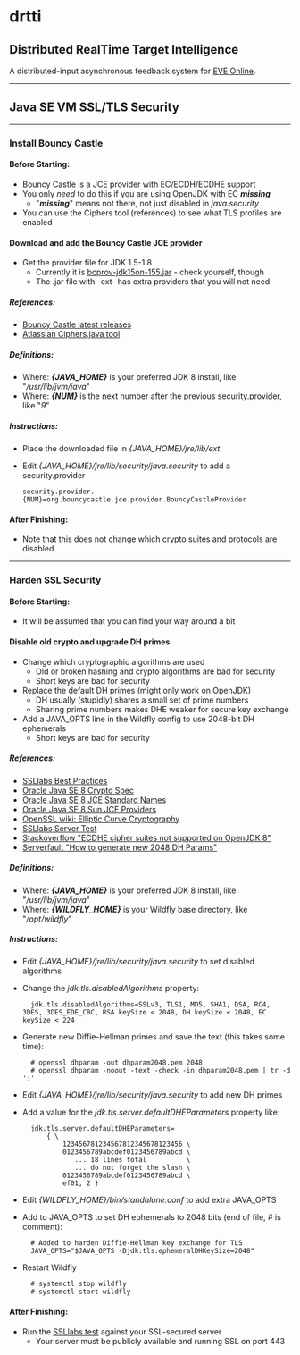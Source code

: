 # **drtti**
## Distributed RealTime Target Intelligence
A distributed-input asynchronous feedback system for [EVE Online](http://www.eveonline.com/).

---

## Java SE VM SSL/TLS Security

---

### Install Bouncy Castle

#### Before Starting:
* Bouncy Castle is a JCE provider with EC/ECDH/ECDHE support
* You only _need_ to do this if you are using OpenJDK with EC _**missing**_
  * "_**missing**_" means not there, not just disabled in _java.security_
* You can use the Ciphers tool (references) to see what TLS profiles are enabled

#### Download and add the Bouncy Castle JCE provider
* Get the provider file for JDK 1.5-1.8
  * Currently it is [bcprov-jdk15on-155.jar](http://bouncycastle.org/download/bcprov-jdk15on-155.jar) - check yourself, though
  * The .jar file with -ext- has extra providers that you will not need

##### References:
* [Bouncy Castle latest releases](http://bouncycastle.org/latest_releases.html)
* [Atlassian Ciphers.java tool](https://confluence.atlassian.com/stashkb/list-ciphers-used-by-jvm-679609085.html)

##### Definitions:
* Where: _**{JAVA_HOME}**_ is your preferred JDK 8 install, like "_/usr/lib/jvm/java_"
* Where: _**{NUM}**_ is the next number after the previous security.provider, like "_9_"

##### Instructions:
* Place the downloaded file in _{JAVA_HOME}/jre/lib/ext_
* Edit _{JAVA_HOME}/jre/lib/security/java.security_ to add a security.provider

      security.provider.{NUM}=org.bouncycastle.jce.provider.BouncyCastleProvider

#### After Finishing:
* Note that this does not change which crypto suites and protocols are disabled

---

### Harden SSL Security

#### Before Starting:
* It will be assumed that you can find your way around a bit

#### Disable old crypto and upgrade DH primes
* Change which cryptographic algorithms are used
  * Old or broken hashing and crypto algorithms are bad for security
  * Short keys are bad for security
* Replace the default DH primes (might only work on OpenJDK)
  * DH usually (stupidly) shares a small set of prime numbers
  * Sharing prime numbers makes DHE weaker for secure key exchange
* Add a JAVA_OPTS line in the Wildfly config to use 2048-bit DH ephemerals
  * Short keys are bad for security

##### References:
* [SSLlabs Best Practices](https://github.com/ssllabs/research/wiki/SSL-and-TLS-Deployment-Best-Practices)
* [Oracle Java SE 8 Crypto Spec](https://docs.oracle.com/javase/8/docs/technotes/guides/security/crypto/CryptoSpec.html)
* [Oracle Java SE 8 JCE Standard Names](https://docs.oracle.com/javase/8/docs/technotes/guides/security/StandardNames.html)
* [Oracle Java SE 8 Sun JCE Providers](https://docs.oracle.com/javase/8/docs/technotes/guides/security/SunProviders.html)
* [OpenSSL wiki: Elliptic Curve Cryptography](https://wiki.openssl.org/index.php/Elliptic_Curve_Cryptography)
* [SSLlabs Server Test](https://www.ssllabs.com/ssltest/)
* [Stackoverflow "ECDHE cipher suites not supported on OpenJDK 8"](http://stackoverflow.com/questions/31971499/ecdhe-cipher-suites-not-supported-on-openjdk-8-installed-on-ec2-linux-machine)
* [Serverfault "How to generate new 2048 DH Params"](http://serverfault.com/questions/722182/how-to-generate-new-2048-bit-diffie-hellman-parameters-with-java-keytool)

##### Definitions:
* Where: _**{JAVA_HOME}**_ is your preferred JDK 8 install, like "_/usr/lib/jvm/java_"
* Where: _**{WILDFLY_HOME}**_ is your Wildfly base directory, like "_/opt/wildfly_"

##### Instructions:
* Edit _{JAVA_HOME}/jre/lib/security/java.security_ to set disabled algorithms
* Change the _jdk.tls.disabledAlgorithms_ property:

        jdk.tls.disabledAlgorithms=SSLv3, TLS1, MD5, SHA1, DSA, RC4, 3DES, 3DES_EDE_CBC, RSA keySize < 2048, DH keySize < 2048, EC keySize < 224

* Generate new Diffie-Hellman primes and save the text (this takes some time):

        # openssl dhparam -out dhparam2048.pem 2048
        # openssl dhparam -noout -text -check -in dhparam2048.pem | tr -d ':'

* Edit _{JAVA_HOME}/jre/lib/security/java.security_ to add new DH primes
* Add a value for the _jdk.tls.server.defaultDHEParameters_ property like:

        jdk.tls.server.defaultDHEParameters=
            { \
                123456781234567812345678123456 \
                0123456789abcdef0123456789abcd \
                   ... 18 lines total          \
                   ... do not forget the slash \
                0123456789abcdef0123456789abcd \
                ef01, 2 }

* Edit _{WILDFLY_HOME}/bin/standalone.conf_ to add extra JAVA_OPTS
* Add to JAVA_OPTS to set DH ephemerals to 2048 bits (end of file, # is comment):

        # Added to harden Diffie-Hellman key exchange for TLS
        JAVA_OPTS="$JAVA_OPTS -Djdk.tls.ephemeralDHKeySize=2048"

* Restart Wildfly

        # systemctl stop wildfly
        # systemctl start wildfly

#### After Finishing:
* Run the [SSLlabs test](https://www.ssllabs.com/ssltest/) against your SSL-secured server
  * Your server must be publicly available and running SSL on port 443
